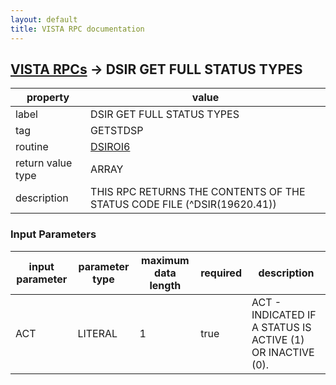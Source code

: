 ```yaml
---
layout: default
title: VISTA RPC documentation
---
```




## [VISTA RPCs](TableOfContent.md) &#8594; DSIR GET FULL STATUS TYPES 

 property | value 
--- | --- 
 label | DSIR GET FULL STATUS TYPES
 tag | GETSTDSP
 routine | [DSIROI6](http://code.osehra.org/dox/Routine_DSIROI6_source.html)
 return value type | ARRAY
 description | THIS RPC RETURNS THE CONTENTS OF THE STATUS CODE FILE (^DSIR(19620.41))

### Input Parameters

| input parameter | parameter type | maximum data length | required | description | 
| --- | --- | --- | --- | --- | 
| ACT | LITERAL | 1 | true | ACT - INDICATED IF A STATUS IS ACTIVE (1) OR INACTIVE (0). | 